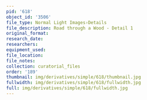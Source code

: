 ```yaml
---
pid: '618'
object_id: '3506'
file_type: Normal Light Images›Details
file_description: Road through a Wood - Detail 1
original_format:
research_date:
researchers:
equipment_used:
file_location:
file_notes:
collection: curatorial_files
order: '189'
thumbnail: img/derivatives/simple/618/thumbnail.jpg
fullwidth: img/derivatives/simple/618/fullwidth.jpg
full: img/derivatives/simple/618/fullwidth.jpg
---
```

